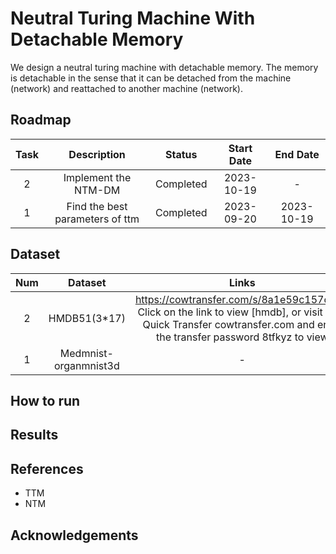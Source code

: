 # Neutral Turing Machine With Detachable Memory

We design a neutral turing machine with detachable memory. The memory is detachable in the sense that it can be detached from the machine (network) and reattached to another machine (network). 


## Roadmap

| Task | Description | Status | Start Date | End Date |
| :---: | :---: | :---: | :---: | :---: |
| 2 | Implement the NTM-DM | Completed | 2023-10-19 | - |
| 1 | Find the best parameters of ttm | Completed | 2023-09-20 | 2023-10-19 |


## Dataset

| Num | Dataset | Links |
| :---: | :---: | :---: |
| 2 | HMDB51(3*17) | https://cowtransfer.com/s/8a1e59c157c242 Click on the link to view [hmdb], or visit Cow Quick Transfer cowtransfer.com and enter the transfer password 8tfkyz to view |
| 1 | Medmnist-organmnist3d | - |

## How to run

## Results

## References

- TTM
- NTM


## Acknowledgements
